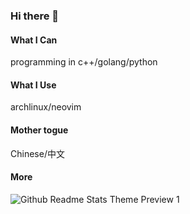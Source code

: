 ### Hi there 👋

#### What I Can

programming in c++/golang/python

#### What I Use

archlinux/neovim

#### Mother togue

Chinese/中文

#### More

![Github Readme Stats Theme Preview 1](https://github-readme-stats.vercel.app/api?username=littledarren&show_icons=true&bg_color=161320&text_color=D9E0EE&icon_color=DDB6F2&title_color=96CDFB)


<!--
**Littledarren/littledarren** is a ✨ _special_ ✨ repository because its `README.md` (this file) appears on your GitHub profile.

Here are some ideas to get you started:

- 🔭 I’m currently working on ...
- 🌱 I’m currently learning ...
- 👯 I’m looking to collaborate on ...
- 🤔 I’m looking for help with ...
- 💬 Ask me about ...
- 📫 How to reach me: ...
- 😄 Pronouns: ...
- ⚡ Fun fact: ...
-->
